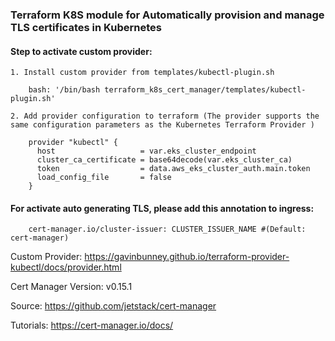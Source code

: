 ### Terraform K8S module for Automatically provision and manage TLS certificates in Kubernetes

#### Step to activate custom provider:
    1. Install custom provider from templates/kubectl-plugin.sh 
    
        bash: '/bin/bash terraform_k8s_cert_manager/templates/kubectl-plugin.sh'
        
    2. Add provider configuration to terraform (The provider supports the same configuration parameters as the Kubernetes Terraform Provider )
    
        provider "kubectl" {
          host                   = var.eks_cluster_endpoint
          cluster_ca_certificate = base64decode(var.eks_cluster_ca)
          token                  = data.aws_eks_cluster_auth.main.token
          load_config_file       = false
        }

#### For activate auto generating TLS, please add this annotation to ingress:
        cert-manager.io/cluster-issuer: CLUSTER_ISSUER_NAME #(Default: cert-manager)

Custom Provider: https://gavinbunney.github.io/terraform-provider-kubectl/docs/provider.html

Cert Manager Version: v0.15.1

Source: https://github.com/jetstack/cert-manager

Tutorials: https://cert-manager.io/docs/